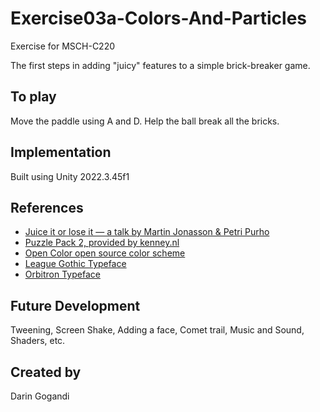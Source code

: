 # Exercise03a-Colors-And-Particles

Exercise for MSCH-C220

The first steps in adding "juicy" features to a simple brick-breaker game.

## To play

Move the paddle using A and D. Help the ball break all the bricks.



## Implementation

Built using Unity 2022.3.45f1

## References

* [Juice it or lose it — a talk by Martin Jonasson \& Petri Purho](https://www.youtube.com/watch?v=Fy0aCDmgnxg)
* [Puzzle Pack 2, provided by kenney.nl](https://kenney.nl/assets/puzzle-pack-2)
* [Open Color open source color scheme](https://yeun.github.io/open-color/)
* [League Gothic Typeface](https://www.theleagueofmoveabletype.com/league-gothic)
* [Orbitron Typeface](https://www.theleagueofmoveabletype.com/orbitron)



## Future Development

Tweening, Screen Shake, Adding a face, Comet trail, Music and Sound, Shaders, etc.

## Created by

Darin Gogandi

